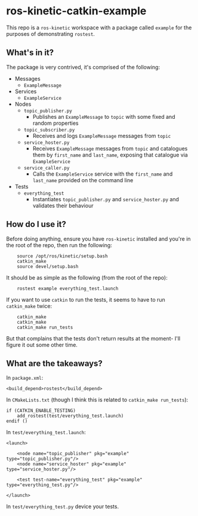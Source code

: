 # ros-kinetic-catkin-example
This repo is a `ros-kinetic` workspace with a package called `example` for the purposes of demonstrating `rostest`.

## What's in it?

The package is very contrived, it's comprised of the following:

* Messages
    * `ExampleMessage`
* Services
    * `ExampleService`
* Nodes
    * `topic_publisher.py`
        * Publishes an `ExampleMessage` to `topic` with some fixed and random properties
    * `topic_subscriber.py`
        * Receives and logs `ExampleMessage` messages from `topic`
    * `service_hoster.py`
        * Receives `ExampleMessage` messages from `topic` and catalogues them by `first_name` and `last_name`, exposing that catalogue via `ExampleService`
    * `service_caller.py`
        * Calls the `ExampleService` service with the `first_name` and `last_name` provided on the command line
* Tests
    * `everything_test`
        * Instantiates `topic_publisher.py` and `service_hoster.py` and validates their behaviour

## How do I use it?

Before doing anything, ensure you have `ros-kinetic` installed and you're in the root of the repo, then run the following:

        source /opt/ros/kinetic/setup.bash
        catkin_make
        source devel/setup.bash

It should be as simple as the following (from the root of the repo):

        rostest example everything_test.launch

If you want to use `catkin` to run the tests, it seems to have to run `catkin_make` twice: 

        catkin_make
        catkin_make
        catkin_make run_tests
        
But that complains that the tests don't return results at the moment- I'll figure it out some other time.

## What are the takeaways?

In `package.xml`:

    <build_depend>rostest</build_depend>

In `CMakeLists.txt` (though I think this is related to `catkin_make run_tests`):

    if (CATKIN_ENABLE_TESTING)
        add_rostest(test/everything_test.launch)
    endif ()

In `test/everything_test.launch`:

    <launch>
    
        <node name="topic_publisher" pkg="example" type="topic_publisher.py"/>
        <node name="service_hoster" pkg="example" type="service_hoster.py"/>
    
        <test test-name="everything_test" pkg="example" type="everything_test.py"/>
    
    </launch>

In `test/everything_test.py` device your tests.